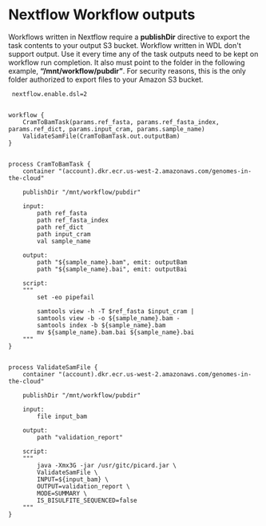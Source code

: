 # Nextflow Workflow outputs<a name="workflow-outputs"></a>

Workflows written in Nextflow require a **publishDir** directive to export the task contents to your output S3 bucket\. Workflow written in WDL don't support output\. Use it every time any of the task outputs need to be kept on workflow run completion\. It also must point to the folder in the following example, **“/mnt/workflow/pubdir”**\. For security reasons, this is the only folder authorized to export files to your Amazon S3 bucket\.

```
 nextflow.enable.dsl=2


workflow {
    CramToBamTask(params.ref_fasta, params.ref_fasta_index, params.ref_dict, params.input_cram, params.sample_name)
    ValidateSamFile(CramToBamTask.out.outputBam)
}


process CramToBamTask {
    container "(account).dkr.ecr.us-west-2.amazonaws.com/genomes-in-the-cloud"

    publishDir "/mnt/workflow/pubdir"

    input:
        path ref_fasta
        path ref_fasta_index
        path ref_dict
        path input_cram
        val sample_name

    output:
        path "${sample_name}.bam", emit: outputBam
        path "${sample_name}.bai", emit: outputBai

    script:
    """
        set -eo pipefail

        samtools view -h -T $ref_fasta $input_cram |
        samtools view -b -o ${sample_name}.bam -
        samtools index -b ${sample_name}.bam
        mv ${sample_name}.bam.bai ${sample_name}.bai
    """
}


process ValidateSamFile {
    container "(account).dkr.ecr.us-west-2.amazonaws.com/genomes-in-the-cloud"

    publishDir "/mnt/workflow/pubdir"

    input:
        file input_bam

    output:
        path "validation_report"

    script:
    """
        java -Xmx3G -jar /usr/gitc/picard.jar \
        ValidateSamFile \
        INPUT=${input_bam} \
        OUTPUT=validation_report \
        MODE=SUMMARY \
        IS_BISULFITE_SEQUENCED=false
    """
}
```